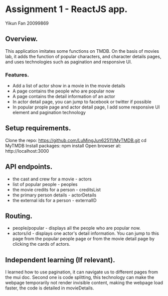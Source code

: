 # Assignment 1 - ReactJS app.

Yikun Fan
20099869

## Overview.

This application imitates some functions on TMDB. On the basis of movies lab, it adds the function of popular characters, and character details pages, and uses technologies such as pagination and responsive UI.


### Features.

+ Add a list of actor show in a movie in the movie details
+ A page contains the people who are popular now
+ A page contains the detail information of an actor
+ In actor detail page, you can jump to facebook or twitter if possible
+ In popular prople page and actor detail page, I add some responsive UI element and 
pagination technology


## Setup requirements.

Clone the repo: https://github.com/LuMingJun62511/MyTMDB.git
cd MyTMDB
Install packages: npm install 
Open browser at: http://localhost:3000


## API endpoints.

+ the cast and crew for a movie - actors
+ list of popular people - peoples
+ the movie credits for a person - creditsList
+ the primary person details - actorDetails
+ the external ids for a person - externalID


## Routing.

+ people/popular - displays all the people who are popular now.
+ actors/id - displays one actor's detail information. You can jump to this page from the popular people page or from the movie detail page by clicking the cards of actors.


## Independent learning (If relevant).
I learned how to use pagination, it can navigate us to different pages from  the mui doc. 
Second one is code splitting, this technology can make the webpage temporarily not render invisible content, making the webpage load faster, the code is detailed in movieDetails.


